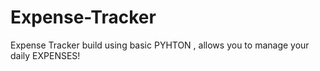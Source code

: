 # Expense-Tracker
Expense Tracker build using basic PYHTON , allows you to manage your daily EXPENSES!
